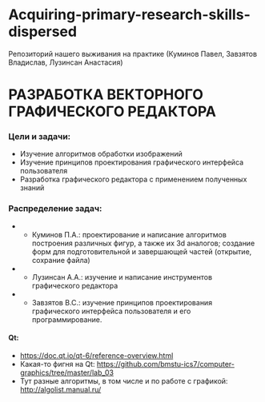 # Acquiring-primary-research-skills-dispersed
Репозиторий нашего выживания на практике (Куминов Павел, Завзятов Владислав, Лузинсан Анастасия)

# РАЗРАБОТКА ВЕКТОРНОГО ГРАФИЧЕСКОГО РЕДАКТОРА
### Цели и задачи: 
-	Изучение алгоритмов обработки изображений
-	Изучение принципов проектирования  графического интерфейса пользователя
-	Разработка графического редактора с применением полученных знаний

### Распределение задач:
- - Куминов П.А.: проектирование и написание алгоритмов построения различных фигур, а также их 3d аналогов; создание форм для подготовительной и завершающей частей (открытие, сохрание файла)
- - Лузинсан А.А.: изучение и написание инструментов графического редактора
- - Завзятов В.С.: изучение принципов проектирования  графического интерфейса пользователя и его программирование.

#### Qt:
- https://doc.qt.io/qt-6/reference-overview.html
- Какая-то фигня на Qt: https://github.com/bmstu-ics7/computer-graphics/tree/master/lab_03
- Тут разные алгоритмы, в том числе и по работе с графикой: http://algolist.manual.ru/
